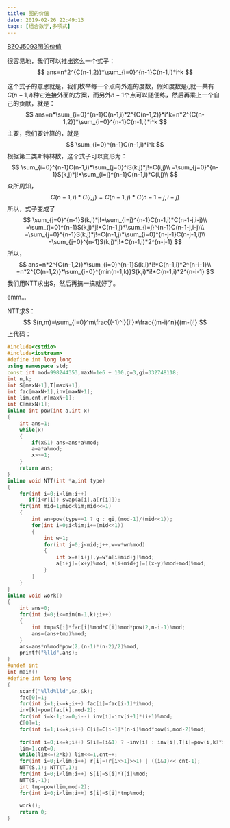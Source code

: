 ```yaml
---
title: 图的价值
date: 2019-02-26 22:49:13
tags: [组合数学,多项式]
---
```


[BZOJ5093图的价值](https://www.lydsy.com/JudgeOnline/problem.php?id=5093)

很容易地，我们可以推出这么一个式子：
$$
ans=n*2^{C(n-1,2)}*\sum_{i=0}^{n-1}C(n-1,i)*i^k
$$
<!--more-->

这个式子的意思就是，我们枚举每一个点向外连的度数，假如度数是$i$,就一共有$C(n-1,i)$种它连接外面的方案，而另外$n-1$个点可以随便练，然后再乘上一个自己的贡献，就是：
$$
ans=n*\sum_{i=0}^{n-1}C(n-1,i)*2^{C(n-1,2)}*i^k=n*2^{C(n-1,2)}*\sum_{i=0}^{n-1}C(n-1,i)*i^k
$$
主要，我们要计算的，就是
$$
\sum_{i=0}^{n-1}C(n-1,i)*i^k
$$
根据第二类斯特林数，这个式子可以变形为：
$$
\sum_{i=0}^{n-1}C(n-1,i)*\sum_{j=0}^iS(k,j)*j!*C(i,j)\\
=\sum_{j=0}^{n-1}S(k,j)*j!*\sum_{i=j}^{n-1}C(n-1,i)*C(i,j)\\
$$
众所周知，
$$
C(n-1,i)*C(i,j)=C(n-1,j)*C(n-1-j,i-j)
$$
所以，式子变成了
$$
\sum_{j=0}^{n-1}S(k,j)*j!*\sum_{i=j}^{n-1}C(n-1,j)*C(n-1-j,i-j)\\
=\sum_{j=0}^{n-1}S(k,j)*j!*C(n-1,j)*\sum_{i=j}^{n-1}C(n-1-j,i-j)\\
=\sum_{j=0}^{n-1}S(k,j)*j!*C(n-1,j)*\sum_{i=0}^{n-j-1}C(n-j-1,i)\\
=\sum_{j=0}^{n-1}S(k,j)*j!*C(n-1,j)*2^{n-j-1}
$$
所以，
$$
ans=n*2^{C(n-1,2)}*\sum_{i=0}^{n-1}S(k,i)*i!*C(n-1,i)*2^{n-i-1}\\
=n*2^{C(n-1,2)}*\sum_{i=0}^{min(n-1,k)}S(k,i)*i!*C(n-1,i)*2^{n-i-1}
$$
我们用NTT求出S，然后再搞一搞就好了。

emm...

NTT求S：
$$
S(n,m)=\sum_{i=0}^m\frac{(-1)^i}{i!}*\frac{(m-i)^n}{(m-i)!}
$$
上代码：

```c++
#include<cstdio>
#include<iostream> 
#define int long long
using namespace std;
const int mod=998244353,maxN=1e6 + 100,g=3,gi=332748118;
int n,k;
int S[maxN+1],T[maxN+1];
int fac[maxN+1],inv[maxN+1];
int lim,cnt,r[maxN+1];
int C[maxN+1];
inline int pow(int a,int x)
{
    int ans=1;
    while(x)
    {
        if(x&1) ans=ans*a%mod;
        a=a*a%mod;
        x>>=1;
    }
    return ans;
}
inline void NTT(int *a,int type)
{
    for(int i=0;i<lim;i++)
       if(i<r[i]) swap(a[i],a[r[i]]);
    for(int mid=1;mid<lim;mid<<=1)
    {
        int wn=pow(type==1 ? g : gi,(mod-1)/(mid<<1));
        for(int i=0;i<lim;i+=(mid<<1))
        {
            int w=1;
            for(int j=0;j<mid;j++,w=w*wn%mod)
            {
                int x=a[i+j],y=w*a[i+mid+j]%mod;
                a[i+j]=(x+y)%mod; a[i+mid+j]=((x-y)%mod+mod)%mod;
            }
        }
    }
}
inline void work()
{
    int ans=0;
    for(int i=0;i<=min(n-1,k);i++)
    {
        int tmp=S[i]*fac[i]%mod*C[i]%mod*pow(2,n-i-1)%mod;
        ans=(ans+tmp)%mod;
    }
    ans=ans*n%mod*pow(2,(n-1)*(n-2)/2)%mod,
    printf("%lld",ans);
}
#undef int
int main()
#define int long long
{
    scanf("%lld%lld",&n,&k);
    fac[0]=1;
    for(int i=1;i<=k;i++) fac[i]=fac[i-1]*i%mod;
    inv[k]=pow(fac[k],mod-2);
    for(int i=k-1;i>=0;i--) inv[i]=inv[i+1]*(i+1)%mod;
    C[0]=1;
    for(int i=1;i<=k;i++) C[i]=C[i-1]*(n-i)%mod*pow(i,mod-2)%mod;
    
    for(int i=0;i<=k;i++) S[i]=(i&1) ? -inv[i] : inv[i],T[i]=pow(i,k)*inv[i]%mod;
    lim=1;cnt=0;
    while(lim<=(2*k)) lim<<=1,cnt++;
    for(int i=0;i<lim;i++) r[i]=(r[i>>1]>>1) | ((i&1)<< cnt-1);
    NTT(S,1); NTT(T,1);
    for(int i=0;i<lim;i++) S[i]=S[i]*T[i]%mod;
    NTT(S,-1);
    int tmp=pow(lim,mod-2);
    for(int i=0;i<lim;i++) S[i]=S[i]*tmp%mod;
    
    work();
    return 0;
}
```

